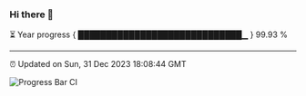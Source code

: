 ### Hi there 👋

⏳ Year progress { █████████████████████████████▁ } 99.93 %

---

⏰ Updated on Sun, 31 Dec 2023 18:08:44 GMT

![Progress Bar CI](https://github.com/Shyam-Makwana/GitHub-Actions-Demo/workflows/Progress%20Bar%20CI/badge.svg)
